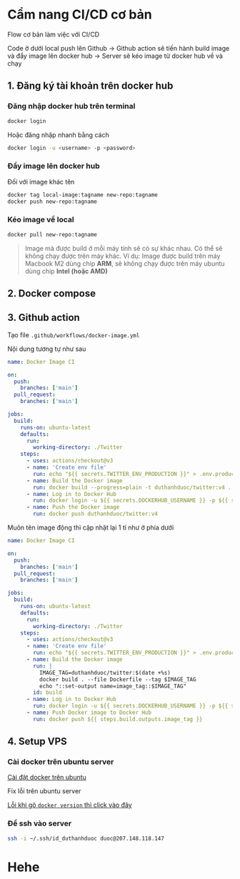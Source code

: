 # Cẩm nang CI/CD cơ bản

Flow cơ bản làm việc với CI/CD

Code ở dưới local push lên Github -> Github action sẽ tiến hành build image và đẩy image lên docker hub -> Server sẽ kéo image từ docker hub về và chạy

## 1. Đăng ký tài khoản trên docker hub

### Đăng nhập docker hub trên terminal

```bash
docker login
```

Hoặc đăng nhập nhanh bằng cách

```bash
docker login -u <username> -p <password>
```

### Đẩy image lên docker hub

Đối với image khác tên

```bash
docker tag local-image:tagname new-repo:tagname
docker push new-repo:tagname
```

### Kéo image về local

```bash
docker pull new-repo:tagname
```

> Image mà được build ở mỗi máy tính sẽ có sự khác nhau. Có thể sẽ không chạy được trên máy khác.
> Ví dụ: Image được build trên máy Macbook M2 dùng chip **ARM**, sẽ không chạy được trên máy ubuntu dùng chip **Intel (hoặc AMD)**

## 2. Docker compose

## 3. Github action

Tạo file `.github/workflows/docker-image.yml`

Nội dung tương tự như sau

```yaml
name: Docker Image CI

on:
  push:
    branches: ['main']
  pull_request:
    branches: ['main']

jobs:
  build:
    runs-on: ubuntu-latest
    defaults:
      run:
        working-directory: ./Twitter
    steps:
      - uses: actions/checkout@v3
      - name: 'Create env file'
        run: echo "${{ secrets.TWITTER_ENV_PRODUCTION }}" > .env.production
      - name: Build the Docker image
        run: docker build --progress=plain -t duthanhduoc/twitter:v4 .
      - name: Log in to Docker Hub
        run: docker login -u ${{ secrets.DOCKERHUB_USERNAME }} -p ${{ secrets.DOCKERHUB_PASSWORD }}
      - name: Push the Docker image
        run: docker push duthanhduoc/twitter:v4
```

Muôn tên image động thì cập nhật lại 1 tí như ở phía dưới

```yaml
name: Docker Image CI

on:
  push:
    branches: ['main']
  pull_request:
    branches: ['main']

jobs:
  build:
    runs-on: ubuntu-latest
    defaults:
      run:
        working-directory: ./Twitter
    steps:
      - uses: actions/checkout@v3
      - name: 'Create env file'
        run: echo "${{ secrets.TWITTER_ENV_PRODUCTION }}" > .env.production
      - name: Build the Docker image
        run: |
          IMAGE_TAG=duthanhduoc/twitter:$(date +%s)
          docker build . --file Dockerfile --tag $IMAGE_TAG
          echo "::set-output name=image_tag::$IMAGE_TAG"
        id: build
      - name: Log in to Docker Hub
        run: docker login -u ${{ secrets.DOCKERHUB_USERNAME }} -p ${{ secrets.DOCKERHUB_PASSWORD }}
      - name: Push Docker image to Docker Hub
        run: docker push ${{ steps.build.outputs.image_tag }}
```

## 4. Setup VPS

### Cài docker trên ubuntu server

[Cài đặt docker trên ubuntu](https://docs.docker.com/engine/install/ubuntu/)

Fix lỗi trên ubuntu server

[Lỗi khi gõ `docker version` thì click vào đây](https://docs.docker.com/engine/install/linux-postinstall/)

### Để ssh vào server

```bash
ssh -i ~/.ssh/id_duthanhduoc duoc@207.148.118.147
```

# Hehe
